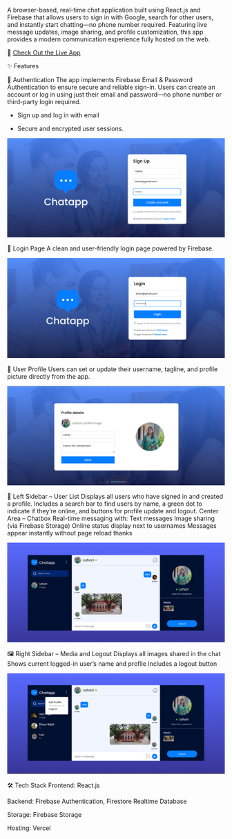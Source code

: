A browser-based, real-time chat application built using React.js and Firebase that allows users to sign in with Google, search for other users, and instantly start chatting—no phone number required. Featuring live message updates, image sharing, and profile customization, this app provides a modern communication experience fully hosted on the web.

 🔗 [Check Out the Live App](https://chat-app-nine-pied.vercel.app)  

✨ Features


🔐 Authentication
The app implements Firebase Email & Password Authentication to ensure secure and reliable sign-in.
Users can create an account or log in using just their email and password—no phone number or third-party login required.

* Sign up and log in with email

* Secure and encrypted user sessions.

![signin](https://github.com/Lahari-nagaraj/Chat-App/blob/main/Screenshot%202025-04-30%20124711.png?raw=true)



🔑 Login Page
A clean and user-friendly login page powered by Firebase.

![login](https://github.com/Lahari-nagaraj/Chat-App/blob/main/Screenshot%202025-04-30%20124809.png?raw=true)


👤 User Profile
Users can set or update their username, tagline, and profile picture directly from the app.

![user_profile](https://github.com/Lahari-nagaraj/Chat-App/blob/main/Screenshot%202025-04-30%20181241.png?raw=true)


🧭 Left Sidebar – User List
Displays all users who have signed in and created a profile.
Includes a search bar to find users by name, a green dot to indicate if they’re online, and buttons for profile update and logout.
Center Area – Chatbox
Real-time messaging with:
Text messages
Image sharing (via Firebase Storage)
Online status display next to usernames
Messages appear instantly without page reload thanks


![chatbox1](https://github.com/Lahari-nagaraj/Chat-App/blob/main/Screenshot%202025-04-30%20124623.png?raw=true)


🖼 Right Sidebar – Media and Logout
Displays all images shared in the chat
Shows current logged-in user’s name and profile
Includes a logout button

![chatbox2](https://github.com/Lahari-nagaraj/Chat-App/blob/main/Screenshot%202025-04-30%20124937.png?raw=true)


🛠 Tech Stack
Frontend: React.js

Backend: Firebase Authentication, Firestore Realtime Database

Storage: Firebase Storage

Hosting: Vercel
